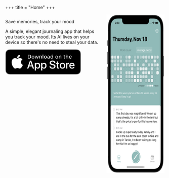 +++
title = "Home"
+++

<section class="section hero is-dark is-fullheight">
    <div class="container has-text-centered ">
      <div class="columns is-desktop is-vcentered">
        <div class="column">
          <p class="title">
            Save memories, track your mood
          </p>
          <p class="subtitle">
              A simple, elegant journaling app that helps you track your mood. Its AI lives on your device so there's no need to steal your data.
          </p>
          <p>
            <a href="#"><img src="app-store-badge-black.svg" /></a>
          </p>
        </div>
        <div class="column is-vcentered">
          <img src="screenshot-1.png" style="min-height: 500px; max-height: 70vh">
        </div>
      </div>
    </div>
</section>